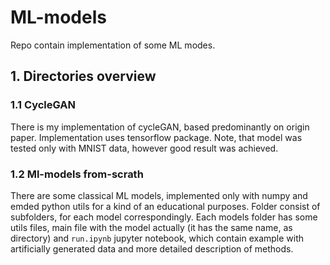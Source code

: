 # ML-models
Repo contain implementation of some ML modes.

## 1. Directories overview
### 1.1 CycleGAN

There is my implementation of cycleGAN, based predominantly on origin paper.
Implementation uses tensorflow package.
Note, that model was tested only with MNIST data, however good result was achieved.

### 1.2 Ml-models from-scrath
There are some classical ML models, implemented only with numpy and emded python utils for a kind of an educational purposes.
Folder consist of subfolders, for each model correspondingly.
Each models folder has some utils files, main file with the model actually (it has the same name, as directory) and `run.ipynb` jupyter notebook, which contain example with artificially generated data and more detailed description of methods.
